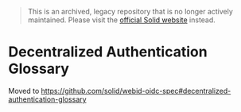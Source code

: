> This is an archived, legacy repository that is no longer actively maintained. Please visit the [official Solid website](https://solidproject.org/) instead.

# Decentralized Authentication Glossary

Moved to https://github.com/solid/webid-oidc-spec#decentralized-authentication-glossary
